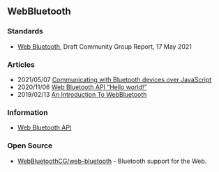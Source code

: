 ## WebBluetooth


### Standards
- [Web Bluetooth](https://webbluetoothcg.github.io/web-bluetooth/), Draft Community Group Report, 17 May 2021


### Articles
- 2021/05/07 [Communicating with Bluetooth devices over JavaScript](https://web.dev/bluetooth/)
- 2020/11/06 [Web Bluetooth API “Hello world!”](http://www.nowhere.co.jp/blog/archives/20201106-070010.html)
- 2019/02/13 [An Introduction To WebBluetooth](https://www.smashingmagazine.com/2019/02/introduction-to-webbluetooth/)

### Information
- [Web Bluetooth API](https://developer.mozilla.org/en-US/docs/Web/API/Web_Bluetooth_API)


### Open Source
- [WebBluetoothCG/web-bluetooth](https://github.com/WebBluetoothCG/web-bluetooth) - Bluetooth support for the Web.
